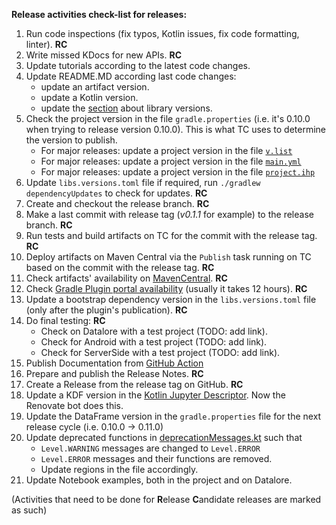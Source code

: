 **Release activities check-list for releases:**

1. Run code inspections (fix typos, Kotlin issues, fix code formatting, linter). **RC**
2. Write missed KDocs for new APIs. **RC**
3. Update tutorials according to the latest code changes.
4. Update README.MD according last code changes:
   - update an artifact version.
   - update a Kotlin version.
   - update the [section](README.md#kotlin-kotlin-jupyter-openapi-arrow-and-jdk-versions) about library versions.
5. Check the project version in the file `gradle.properties` (i.e. it's 0.10.0 when trying to release version 0.10.0). 
  This is what TC uses to determine the version to publish.
   - For major releases: update a project version in the file [`v.list`](https://github.com/Kotlin/dataframe/blame/master/docs/StardustDocs/v.list)
   - For major releases: update a project version in the file [`main.yml`](https://github.com/Kotlin/dataframe/blob/master/.github/workflows/main.yml)
   - For major releases: update a project version in the file [`project.ihp`](https://github.com/Kotlin/dataframe/blob/master/docs/StardustDocs/project.ihp)
6. Update `libs.versions.toml` file if required, run `./gradlew dependencyUpdates` to check for updates. **RC**
7. Create and checkout the release branch. **RC**
8. Make a last commit with release tag (_v0.1.1_ for example) to the release branch. **RC**
9. Run tests and build artifacts on TC for the commit with the release tag. **RC**
10. Deploy artifacts on Maven Central via the `Publish` task running on TC based on the commit with the release tag. **RC**
11. Check artifacts' availability on [MavenCentral](https://mvnrepository.com/artifact/org.jetbrains.kotlinx/dataframe). **RC**
12. Check [Gradle Plugin portal availability](https://plugins.gradle.org/plugin/org.jetbrains.kotlinx.dataframe/) (usually it takes 12 hours). **RC**
13. Update a bootstrap dependency version in the `libs.versions.toml` file (only after the plugin's publication). **RC**
14. Do final testing: **RC**
    - Check on Datalore with a test project (TODO: add link).
    - Check for Android with a test project (TODO: add link).
    - Check for ServerSide with a test project (TODO: add link).
15. Publish Documentation from [GitHub Action](https://github.com/Kotlin/dataframe/actions/workflows/main.yml)
16. Prepare and publish the Release Notes. **RC**
17. Create a Release from the release tag on GitHub. **RC**
18. Update a KDF version in the [Kotlin Jupyter Descriptor](https://github.com/Kotlin/kotlin-jupyter-libraries/blob/master/dataframe.json). Now the Renovate bot does this.
19. Update the DataFrame version in the `gradle.properties` file for the next release cycle (i.e. 0.10.0 -> 0.11.0)
20. Update deprecated functions in [deprecationMessages.kt](/core/src/main/kotlin/org/jetbrains/kotlinx/dataframe/util/deprecationMessages.kt)
    such that 
    - `Level.WARNING` messages are changed to `Level.ERROR`
    - `Level.ERROR` messages and their functions are removed.
    - Update regions in the file accordingly.
21. Update Notebook examples, both in the project and on Datalore.

(Activities that need to be done for **R**elease **C**andidate releases are marked as such)
